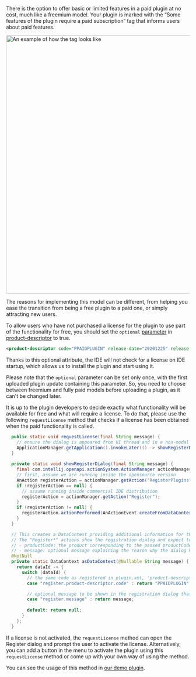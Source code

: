[//]: # (title: Free functionality in a paid plugin)

<p>There is the option to offer basic or limited features in a paid plugin at no cost, much like a freemium model. Your plugin is marked with the “Some features of the plugin require a paid subscription” tag that informs users about paid features.</p>

<img src="free-paid-example.png" alt="An example of how the tag looks like"
width="706"/>

<p>The reasons for implementing this model can be different, from helping you ease the transition from being a free plugin to a paid one, or simply attracting new users.</p>

<p>To allow users who have not purchased a license for the plugin to use part of the functionality for free, you should set the <code>optional</code> <a href="add-required-parameters.md">parameter</a> in <a href="https://plugins.jetbrains.com/docs/intellij/plugin-configuration-file.html?from=jetbrains.org">product-descriptor</a> to <control>true</control>.</p>

 ```xml
 <product-descriptor code="PPAIDPLUGIN" release-date="20201225" release-version="20201" optional="true"/>
 ```
<p>Thanks to this optional attribute, the IDE will not check for a license on IDE startup, which allows us to install the plugin and start using it.
</p>

<warning>
    <p>
        Please note that the <code>optional</code> parameter can be set only once, with the first uploaded plugin update containing this parameter. So, you need to choose between freemium and fully paid models before uploading a plugin, as it can't be changed later.
    </p>
</warning>

<p> It is up to the plugin developers to decide exactly what functionality will be available for free and what will require a license. To do that, please use the following <code>requestLicense</code> method that checks if a license has been obtained when the paid functionality is called.</p>

```Java
  public static void requestLicense(final String message) {
    // ensure the dialog is appeared from UI thread and in a non-modal context
    ApplicationManager.getApplication().invokeLater(() -> showRegisterDialog(message), ModalityState.NON_MODAL);
  }
  
  private static void showRegisterDialog(final String message) {
    final com.intellij.openapi.actionSystem.ActionManager actionManager = com.intellij.openapi.actionSystem.ActionManager.getInstance();
    // first, assume we are running inside the opensource version
    AnAction registerAction = actionManager.getAction("RegisterPlugins");
    if (registerAction == null) {
      // assume running inside commercial IDE distribution
      registerAction = actionManager.getAction("Register");
    }
    if (registerAction != null) {
      registerAction.actionPerformed(AnActionEvent.createFromDataContext("", new Presentation(), asDataContext(message)));
    }
  }

  // This creates a DataContext providing additional information for the license UI
  // The "Register*" actions show the registration dialog and expect to find this additional data in the DataContext passed to the action
  // - productCode: the product corresponding to the passed productCode will be pre-selected in the opened dialog
  // - message: optional message explaining the reason why the dialog has been shown
  @NotNull
  private static DataContext asDataContext(@Nullable String message) {
    return dataId -> {
      switch (dataId) {
        // the same code as registered in plugin.xml, 'product-descriptor' tag
        case "register.product-descriptor.code" : return "PPAIDPLUGIN";

        // optional message to be shown in the registration dialog that appears
        case "register.message" : return message;
        
        default: return null;
      }
    };
  }
```

<p>If a license is not activated, the <code>requestLicense</code> method can open the Register dialog and prompt the user to activate the license. Alternatively, you can add a button in the menu to activate the plugin using this <code>requestLicense</code> method or come up with your own way of using the method. </p>
<p>You can see the usage of this method in <a href="https://github.com/JetBrains/marketplace-makemecoffee-plugin/blob/51208c42e2692cee1843595f345a2319caa5660a/src/main/java/actions/MakeCoffeeAction.java#L81">our demo plugin</a>.</p>